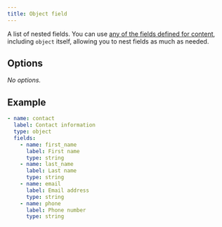 ```yaml
---
title: Object field
---
```


A list of nested fields. You can use [any of the fields defined for content](#fields), including `object` itself, allowing you to nest fields as much as needed.

## Options

*No options.*

## Example

```yaml
- name: contact
  label: Contact information
  type: object
  fields:
    - name: first_name
      label: First name
      type: string
    - name: last_name
      label: Last name
      type: string
    - name: email
      label: Email address
      type: string
    - name: phone
      label: Phone number
      type: string
```